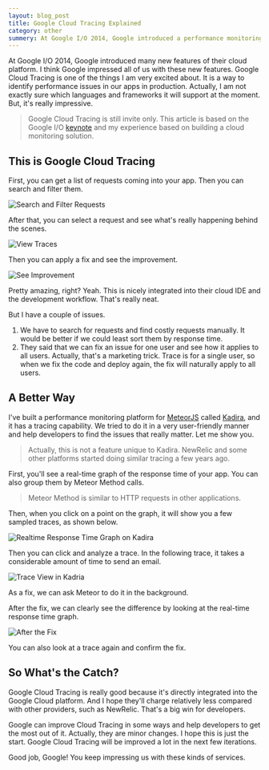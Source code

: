 ```yaml
---
layout: blog_post
title: Google Cloud Tracing Explained
category: other
summery: At Google I/O 2014, Google introduced a performance monitoring solution called Google Cloud Traces. This post explains what it is.
---
```


At Google I/O 2014, Google introduced many new features of their cloud platform. I think Google impressed all of us with these new features. Google Cloud Tracing is one of the things I am very excited about. It is a way to identify performance issues in our apps in production. Actually, I am not exactly sure which languages and frameworks it will support at the moment. But, it's really impressive.

> Google Cloud Tracing is still invite only. This article is based on the Google I/O [keynote](http://youtu.be/wtLJPvx7-ys?t=2h33m4s) and my experience based on building a cloud monitoring solution.

## This is Google Cloud Tracing

First, you can get a list of requests coming into your app. Then you can search and filter them.

![Search and Filter Requests](https://i.cloudup.com/qxSgmgN-g6.png)

After that, you can select a request and see what's really happening behind the scenes.

![View Traces](https://i.cloudup.com/Wc4vKzH3gB.png)

Then you can apply a fix and see the improvement.

![See Improvement](https://i.cloudup.com/WKdfFk4sfY.png)

Pretty amazing, right? Yeah. This is nicely integrated into their cloud IDE and the development workflow. That's really neat.

But I have a couple of issues.

1. We have to search for requests and find costly requests manually. It would be better if we could least sort them by response time.
2. They said that we can fix an issue for one user and see how it applies to all users. Actually, that's a marketing trick. Trace is for a single user, so when we fix the code and deploy again, the fix will naturally apply to all users.

## A Better Way

I've built a performance monitoring platform for [MeteorJS](https://meteor.com) called [Kadira](https://kadira.io), and it has a tracing capability. We tried to do it in a very user-friendly manner and help developers to find the issues that really matter. Let me show you.

> Actually, this is not a feature unique to Kadira. NewRelic and some other platforms started doing similar tracing a few years ago.

First, you'll see a real-time graph of the response time of your app. You can also group them by Meteor Method calls.

> Meteor Method is similar to HTTP requests in other applications.

Then, when you click on a point on the graph, it will show you a few sampled traces, as shown below.

![Realtime Response Time Graph on Kadira](https://i.cloudup.com/nmZ8niGArS.gif)

Then you can click and analyze a trace. In the following trace, it takes a considerable amount of time to send an email.

![Trace View in Kadria](https://i.cloudup.com/1b_Sj9fNXr.png)

As a fix, we can ask Meteor to do it in the background.

After the fix, we can clearly see the difference by looking at the real-time response time graph.

![After the Fix](https://i.cloudup.com/AvkW7JsoM6.png)

You can also look at a trace again and confirm the fix.

## So What's the Catch?

Google Cloud Tracing is really good because it's directly integrated into the Google Cloud platform. And I hope they'll charge relatively less compared with other providers, such as NewRelic. That's a big win for developers.

Google can improve Cloud Tracing in some ways and help developers to get the most out of it. Actually, they are minor changes. I hope this is just the start. Google Cloud Tracing will be improved a lot in the next few iterations.

Good job, Google! You keep impressing us with these kinds of services.

